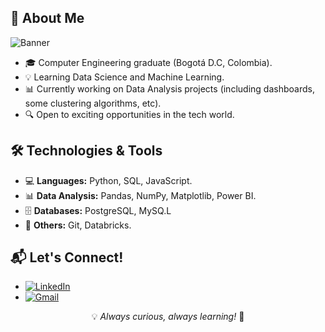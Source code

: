 <h2>🧐 About Me</h2>
<img src="https://github.com/user-attachments/assets/ec2da831-6407-4c91-ab98-17aca30dbd7c" alt="Banner">
<p></p>
<ul>
    <li>🎓 Computer Engineering graduate (Bogotá D.C, Colombia).</li>
    <li>💡 Learning Data Science and Machine Learning.</li>
    <li>📊 Currently working on Data Analysis projects (including dashboards, some clustering algorithms, etc).</li>
    <li>🔍 Open to exciting opportunities in the tech world.</li>
</ul>
<h2>🛠️ Technologies & Tools</h2>
<ul>
    <li>💻 <strong>Languages:</strong> Python, SQL, JavaScript.</li>
    <li>📊 <strong>Data Analysis:</strong> Pandas, NumPy, Matplotlib, Power BI.</li>
    <li>🗄️ <strong>Databases:</strong> PostgreSQL, MySQ.L</li>
    <li>🚀 <strong>Others:</strong> Git, Databricks.</li>
</ul>
<h2>📬 Let's Connect!</h2>
<ul>
    <li><a href="https://www.linkedin.com/in/laura-juliana-piraneque-esquivel/"><img src="https://img.shields.io/badge/LinkedIn-0A66C2?style=for-the-badge&logo=linkedin&logoColor=white" alt="LinkedIn"></a></li>
    <li><a href="mailto:laurapiraneque14@gmail.com"><img src="https://img.shields.io/badge/Gmail-D14836?style=for-the-badge&logo=gmail&logoColor=white" alt="Gmail"></a></li>
</ul>
<p style="text-align:center">💡 <em>Always curious, always learning!</em> 🚀</p>
